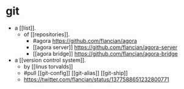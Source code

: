 # git

- a [[list]].
  - of [[repositories]].
    - #agora https://github.com/flancian/agora
    - [[agora server]] https://github.com/flancian/agora-server
    - [[agora bridge]] https://github.com/flancian/agora-bridge
- a [[version control system]].
	- by [[linus torvalds]]
	- #pull [[git-config]] [[git-alias]] [[git-ship]]
  - https://twitter.com/flancian/status/1377588651232800771
